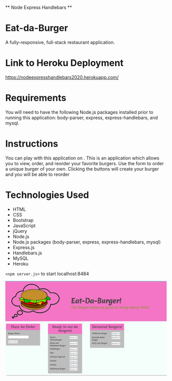 ** Node Express Handlebars **
# Eat-da-Burger
A fully-responsive, full-stack restaurant application.
# Link to Heroku Deployment 
https://nodeexpresshandlebars2020.herokuapp.com/

# Requirements
You will need to have the following Node.js packages installed prior to running this application: body-parser, express, express-handlebars, and mysql.

# Instructions
You can play with this application on [](). This is an application which allows you to view, order, and reorder your favorite burgers.  Use the form to order a unique burger of your own. Clicking the buttons will create your burger and you will be able to reorder

# Technologies Used
* HTML
* CSS
* Bootstrap
* JavaScript
* jQuery
* Node.js
* Node.js packages (body-parser, express, express-handlebars, mysql)
* Express.js
* Handlebars.js
* MySQL
* Heroku


`<npm server.js>` to start localhost:8484

![Eat-Da-Burger](public/assets/img/eatdaburger.PNG)